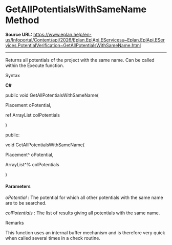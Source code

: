 # GetAllPotentialsWithSameName Method

**Source URL:** https://www.eplan.help/en-us/Infoportal/Content/api/2026/Eplan.EplApi.EServicesu~Eplan.EplApi.EServices.PotentialVerification~GetAllPotentialsWithSameName.html

---

Returns all potentials of the project with the same name. Can be called within the Execute function.

Syntax

**C#**



public void GetAllPotentialsWithSameName( 

   Placement oPotential,

   ref ArrayList colPotentials

)

public:

void GetAllPotentialsWithSameName( 

   Placement^ oPotential,

   ArrayList^% colPotentials

)


#### Parameters

*oPotential*
:   The potential for which all other potentials with the same name are to be searched.

*colPotentials*
:   The list of results giving all potentials with the same name.

Remarks

This function uses an internal buffer mechanism and is therefore very quick when called several times in a check routine.
